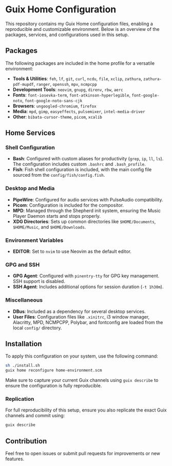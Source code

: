 
# Guix Home Configuration

This repository contains my Guix Home configuration files, enabling a reproducible and customizable environment. Below is an overview of the packages, services, and configurations used in this setup.

## Packages

The following packages are included in the home profile for a versatile environment:

- **Tools & Utilities**: `feh`, `lf`, `git`, `curl`, `ncdu`, `file`, `xclip`, `zathura`, `zathura-pdf-mupdf`, `ranger`, `openssh`, `mpv`, `ncmpcpp`
- **Development Tools**: `neovim`, `gnupg`, `direnv`, `rbw`, `aerc`
- **Fonts**: `font-iosevka-term`, `font-atkinson-hyperlegible`, `font-google-noto`, `font-google-noto-sans-cjk`
- **Browsers**: `ungoogled-chromium`, `firefox`
- **Media**: `mpd`, `gimp`, `easyeffects`, `pulsemixer`, `intel-media-driver`
- **Other**: `bibata-cursor-theme`, `picom`, `xcalib`

## Home Services

### Shell Configuration
- **Bash**: Configured with custom aliases for productivity (`grep`, `ip`, `ll`, `ls`). The configuration includes custom `.bashrc` and `.bash_profile`.
- **Fish**: Fish shell configuration is included, with the main config file sourced from the `config/fish/config.fish`.

### Desktop and Media
- **PipeWire**: Configured for audio services with PulseAudio compatibility.
- **Picom**: Configuration is included for the compositor.
- **MPD**: Managed through the Shepherd init system, ensuring the Music Player Daemon starts and stops properly.
- **XDG Directories**: Sets up common directories like `$HOME/Documents`, `$HOME/Music`, and `$HOME/Downloads`.

### Environment Variables
- **EDITOR**: Set to `nvim` to use Neovim as the default editor.

### GPG and SSH
- **GPG Agent**: Configured with `pinentry-tty` for GPG key management. SSH support is disabled.
- **SSH Agent**: Includes additional options for session duration (`-t 1h30m`).

### Miscellaneous
- **DBus**: Included as a dependency for several desktop services.
- **User Files**: Configuration files like `.xinitrc`, i3 window manager, Alacritty, MPD, NCMPCPP, Polybar, and fontconfig are loaded from the local `config/` directory.

## Installation

To apply this configuration on your system, use the following command:

```bash
sh ./install.sh
guix home reconfigure home-environment.scm
```

Make sure to capture your current Guix channels using `guix describe` to ensure the configuration is fully reproducible.

### Replication

For full reproducibility of this setup, ensure you also replicate the exact Guix channels and commit using:

```bash
guix describe
```

## Contribution

Feel free to open issues or submit pull requests for improvements or new features.

